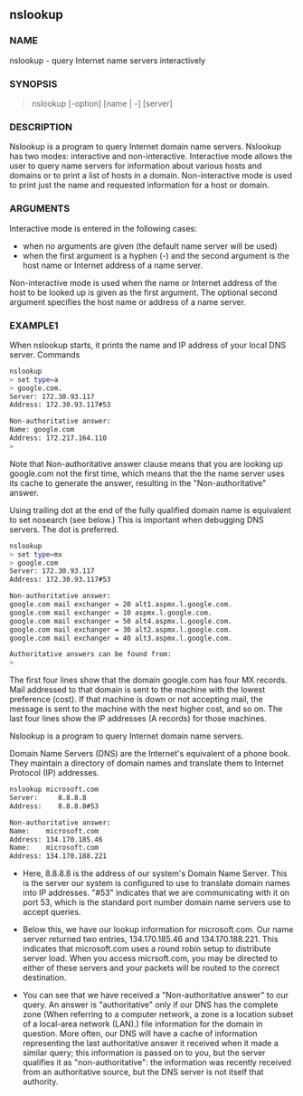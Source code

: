 ## nslookup

### NAME

nslookup - query Internet name servers interactively

### SYNOPSIS

> nslookup [-option] [name | -] [server]

### DESCRIPTION

Nslookup is a program to query Internet domain name servers.  Nslookup has two modes: interactive and non-interactive. Interactive mode allows the user to query name servers for information about various hosts and domains or to print a list of hosts in a domain. Non-interactive mode is used to print just the name and requested information for a host or domain.

### ARGUMENTS

Interactive mode is entered in the following cases:

* when no arguments are given (the default name server will be used)
* when the first argument is a hyphen (-) and the second argument is the host name or Internet address of a name server.

Non-interactive mode is used when the name or Internet address of the host to be looked up is given as the first argument. The optional second argument specifies the host name or address of a name server.

### EXAMPLE1

When nslookup starts, it prints the name and IP address of your local DNS server. Commands

```bash
nslookup
> set type=a
> google.com.
Server: 172.30.93.117
Address: 172.30.93.117#53

Non-authoritative answer:
Name: google.com
Address: 172.217.164.110
> 
```

Note that Non-authoritative answer clause means that you are looking up google.com not the first time, which means that the the name server uses its cache to generate the answer, resulting in the "Non-authoritative" answer.

Using trailing dot at the end of the fully qualified domain name is equivalent to set nosearch (see below.) This is important when debugging DNS servers. The dot is preferred.

```bash
nslookup
> set type=mx
> google.com
Server: 172.30.93.117
Address: 172.30.93.117#53

Non-authoritative answer:
google.com mail exchanger = 20 alt1.aspmx.l.google.com.
google.com mail exchanger = 10 aspmx.l.google.com.
google.com mail exchanger = 50 alt4.aspmx.l.google.com.
google.com mail exchanger = 30 alt2.aspmx.l.google.com.
google.com mail exchanger = 40 alt3.aspmx.l.google.com.

Authoritative answers can be found from:
> 
```

The first four lines show that the domain google.com has four MX records. Mail addressed to that domain is sent to the machine with the lowest preference (cost). If that machine is down or not accepting mail, the message is sent to the machine with the next higher cost, and so on. The last four lines show the IP addresses (A records) for those machines.

Nslookup is a program to query Internet domain name servers.

Domain Name Servers (DNS) are the Internet's equivalent of a phone book. They maintain a directory of domain names and translate them to Internet Protocol (IP) addresses.

```bash
nslookup microsoft.com
Server:     8.8.8.8
Address:    8.8.8.8#53

Non-authoritative answer:
Name:    microsoft.com
Address: 134.170.185.46
Name:    microsoft.com
Address: 134.170.188.221
```

* Here, 8.8.8.8 is the address of our system's Domain Name Server. This is the server our system is configured to use to translate domain names into IP addresses. "#53" indicates that we are communicating with it on port 53, which is the standard port number domain name servers use to accept queries.

* Below this, we have our lookup information for microsoft.com. Our name server returned two entries, 134.170.185.46 and 134.170.188.221. This indicates that microsoft.com uses a round robin setup to distribute server load. When you access micrsoft.com, you may be directed to either of these servers and your packets will be routed to the correct destination.

* You can see that we have received a "Non-authoritative answer" to our query. An answer is "authoritative" only if our DNS has the complete zone (When referring to a computer network, a zone is a location subset of a local-area network (LAN).) file information for the domain in question. More often, our DNS will have a cache of information representing the last authoritative answer it received when it made a similar query; this information is passed on to you, but the server qualifies it as "non-authoritative": the information was recently received from an authoritative source, but the DNS server is not itself that authority.

